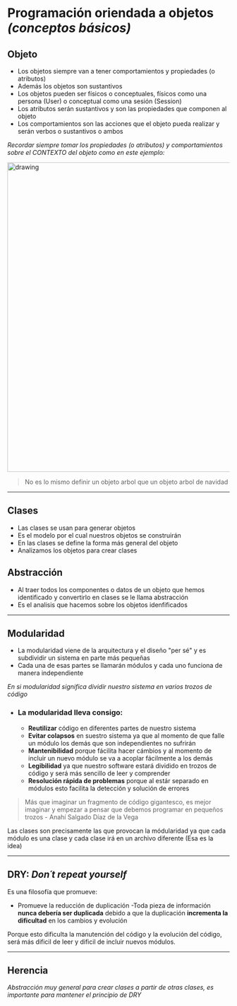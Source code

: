# Programación oriendada a objetos *(conceptos básicos)*

## Objeto

- Los objetos siempre van a tener comportamientos y propiedades (o atributos)
- Además los objetos son sustantivos
- Los objetos pueden ser físicos o conceptuales, físicos como una persona (User) o conceptual como una sesión (Session)
- Los atributos serán sustantivos y son las propiedades que componen al objeto
- Los comportamientos son las acciones que el objeto pueda realizar y serán verbos o sustantivos o ambos

*Recordar siempre tomar los propiedades (o atributos) y comportamientos sobre el CONTEXTO del objeto como en este ejemplo:*

<img src="https://i.postimg.cc/6QBWB5ns/arboles.png" alt="drawing" width="700"/>

>No es lo mismo definir un objeto arbol que un objeto arbol de navidad
---
## Clases

- Las clases se usan para generar objetos
- Es el modelo por el cual nuestros objetos se construirán
- En las clases se define la forma más general del objeto
- Analizamos los objetos para crear clases

## Abstracción

- Al traer todos los componentes o datos de un objeto que hemos identificado y convertirlo en clases se le llama abstracción
- Es el analisis que hacemos sobre los objetos idenfificados

---

## Modularidad

- La modularidad viene de la arquitectura y el diseño "per sé" y es subdividir un sistema en parte más pequeñas
- Cada una de esas partes se llamarán módulos y cada uno funciona de manera independiente

*En si modularidad significa dividir nuestro sistema en varios trozos de código* 

- ### **La modularidad lleva consigo:**
    - **Reutilizar** código en diferentes partes de nuestro sistema
    - **Evitar colapsos** en suestro sistema ya que al momento de que falle un módulo los demás que son independientes no sufrirán
    - **Mantenibilidad** porque fácilita hacer cámbios y al momento de incluir un nuevo módulo se va a acoplar fácilmente a los demás
    - **Legibilidad** ya que nuestro software estará dividido en trozos de código y será más sencillo de leer y comprender
    - **Resolución rápida de problemas** porque al estár separado en módulos esto facilita la detección y solución de errores

>Más que imaginar un fragmento de código gigantesco, es mejor imaginar y empezar a pensar que debemos programar en pequeños trozos - Anahí Salgado Díaz de la Vega

Las clases son precisamente las que provocan la módularidad ya que cada módulo es una clase y cada clase irá en un archivo diferente (Esa es la idea)

---

## DRY: *Don´t repeat yourself*

Es una filosofía que promueve:

- Promueve la reducción de duplicación
-Toda pieza de información **nunca debería ser duplicada** debido a que la duplicación **incrementa la dificultad** en los cambios y evolución

Porque esto dificulta la manutención del código y la evolución del código, será más dificil de leer y dificil de incluir nuevos módulos.

---

## Herencia

*Abstracción muy general para crear clases a partir de otras clases, es importante para mantener el principio de DRY*